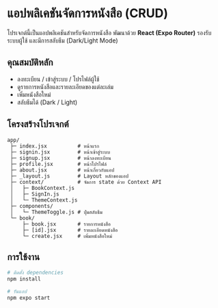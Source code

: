 # แอปพลิเคชันจัดการหนังสือ (CRUD)

โปรเจกต์นี้เป็นแอปพลิเคชันสำหรับจัดการหนังสือ พัฒนาด้วย **React (Expo Router)** รองรับระบบผู้ใช้ และมีการสลับธีม (Dark/Light Mode)

## คุณสมบัติหลัก
- ลงทะเบียน / เข้าสู่ระบบ / โปรไฟล์ผู้ใช้
- ดูรายการหนังสือและรายละเอียดของแต่ละเล่ม
- เพิ่มหนังสือใหม่
- สลับธีมได้ (Dark / Light)

## โครงสร้างโปรเจกต์
```
app/
 ├─ index.jsx          # หน้าแรก
 ├─ signin.jsx         # หน้าเข้าสู่ระบบ
 ├─ signup.jsx         # หน้าลงทะเบียน
 ├─ profile.jsx        # หน้าโปรไฟล์
 ├─ about.jsx          # หน้าเกี่ยวกับแอป
 ├─ _layout.js         # Layout หลักของแอป
 ├─ context/           # จัดการ state ด้วย Context API
 │   ├─ BookContext.js
 │   ├─ SignIn.js
 │   └─ ThemeContext.js
 ├─ components/
 │   └─ ThemeToggle.js # ปุ่มสลับธีม
 └─ book/
     ├─ book.jsx       # รายการหนังสือ
     ├─ [id].jsx       # รายละเอียดหนังสือ
     └─ create.jsx     # เพิ่มหนังสือใหม่
```

## การใช้งาน
```bash
# ติดตั้ง dependencies
npm install

# รันแอป
npm expo start
```